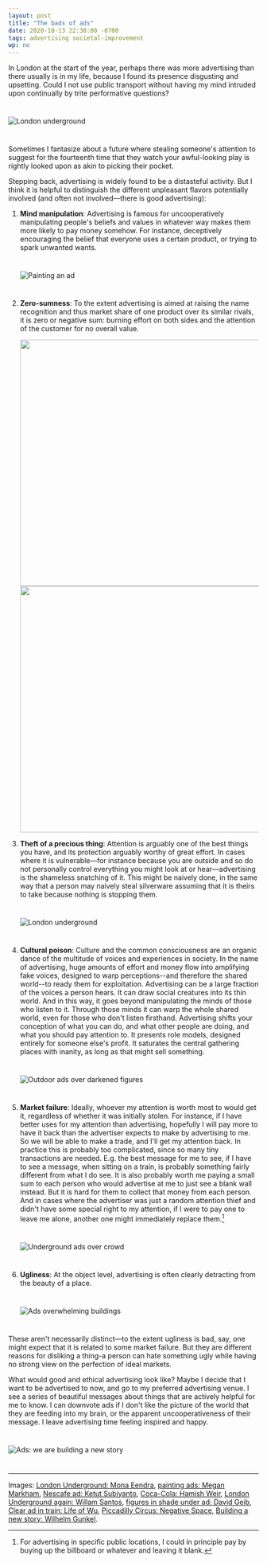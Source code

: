 ```yaml
---
layout: post
title: "The bads of ads"
date: 2020-10-13 22:30:00 -0700
tags: advertising societal-improvement
wp: no
---
```

In London at the start of the year, perhaps there was more advertising than there usually is in my life, because I found its presence disgusting and upsetting. Could I not use public transport without having my mind intruded upon continually by trite performative questions?

<img src="/assets/eendra-underground-ads.jpg" alt="London underground" style="margin:25px 0px">


Sometimes I fantasize about a future where stealing someone's attention to suggest for the fourteenth time that they watch your awful-looking play is rightly looked upon as akin to picking their pocket.

Stepping back, advertising is widely found to be a distasteful activity. But I think it is helpful to distinguish the different unpleasant flavors potentially involved (and often not involved—there is good advertising):

1. **Mind manipulation**: Advertising is famous for uncooperatively manipulating people's beliefs and values in whatever way makes them more likely to pay money somehow. For instance, deceptively encouraging the belief that everyone uses a certain product, or trying to spark unwanted wants.

    <img src="/assets/markham-ad-paint.jpg" alt="Painting an ad" style="margin:25px 0px">

2. **Zero-sumness**: To the extent advertising is aimed at raising the name recognition and thus market share of one product over its similar rivals, it is zero or negative sum: burning effort on both sides and the attention of the customer for no overall value.

    <!---![Subway Nestle ad]()--->
    <img src="/assets/subiyanto-nestle-ad.jpg" height="495"/> <img src="/assets/weir-coke-ad.jpg" height="495"/>

3. **Theft of a precious thing**: Attention is arguably one of the best things you have, and its protection arguably worthy of great effort. In cases where it is vulnerable—for instance because you are outside and so do not personally control everything you might look at or hear—advertising is the shameless snatching of it. This might be naively done, in the same way that a person may naively steal silverware assuming that it is theirs to take because nothing is stopping them.  

    <img src="/assets/williamsantos-underground.png" alt="London underground" style="margin:25px 0px">

4. **Cultural poison**: Culture and the common consciousness are an organic dance of the multitude of voices and experiences in society. In the name of advertising, huge amounts of effort and money flow into amplifying fake voices, designed to warp perceptions--and therefore the shared world--to ready them for exploitation. Advertising can be a large fraction of the voices a person hears. It can draw social creatures into its thin world. And in this way, it goes beyond manipulating the minds of those who listen to it. Through those minds it can warp the whole shared world, even for those who don't listen firsthand. Advertising shifts your conception of what you can do, and what other people are doing, and what you should pay attention to. It presents role models, designed entirely for someone else's profit. It saturates the central gathering places with inanity, as long as that might sell something.  

    <img src="/assets/geib-ads.jpg" alt="Outdoor ads over darkened figures" style="margin:25px 0px">

5. **Market failure**: Ideally, whoever my attention is worth most to would get it, regardless of whether it was initially stolen. For instance, if I have better uses for my attention than advertising, hopefully I will pay more to have it back than the advertiser expects to make by advertising to me. So we will be able to make a trade, and I'll get my attention back. In practice this is probably too complicated, since so many tiny transactions are needed. E.g. the best message for me to see, if I have to see a message, when sitting on a train, is probably something fairly different from what I do see. It is also probably worth me paying a small sum to each person who would advertise at me to just see a blank wall instead. But it is hard for them to collect that money from each person. And in cases where the advertiser was just a random attention thief and didn't have some special right to my attention, if I were to pay one to leave me alone, another one might immediately replace them.[^1]

    <img src="/assets/clear-ad-wu.jpg" alt="Underground ads over crowd" style="margin:25px 0px">


6. **Ugliness**: At the object level, advertising is often clearly detracting from the beauty of a place.

    <img src="/assets/negspace-ads.jpg" alt="Ads overwhelming buildings" style="margin:25px 0px">


These aren't necessarily distinct—to the extent ugliness is bad, say, one might expect that it is related to some market failure. But they are different reasons for disliking a thing-a person can hate something ugly while having no strong view on the perfection of ideal markets.

What would good and ethical advertising look like? Maybe I decide that I want to be advertised to now, and go to my preferred advertising venue. I see a series of beautiful messages about things that are actively helpful for me to know. I can downvote ads if I don't like the picture of the world that they are feeding into my brain, or the apparent uncooperativeness of their message. I leave advertising time feeling inspired and happy.

<img src="/assets/newstory-ads.jpg" alt="Ads: we are building a new story" style="margin:25px 0px">

---

Images: [London Underground: Mona Eendra](https://unsplash.com/photos/QG7Wkq2ZrpE), [painting ads: Megan Markham](https://www.pexels.com/photo/man-painting-wall-2448522/), [Nescafe ad: Ketut Subiyanto](https://www.pexels.com/photo/woman-wearing-a-face-mask-on-the-subway-4429291/), [Coca-Cola: Hamish Weir](https://unsplash.com/photos/SUi9mYSVTyc), [London Underground again: Willam Santos](https://unsplash.com/photos/6b8I4nxXPb0), [figures in shade under ad: David Geib](https://www.pexels.com/photo/people-waiting-for-the-red-bus-to-pass-3220846/), [Clear ad in train: Life of Wu](https://www.pexels.com/photo/people-standing-inside-train-3380873/), [Piccadilly Circus: Negative Space](https://www.pexels.com/photo/light-london-adverts-piccadilly-circus-34639/), [Building a new story: Wilhelm Gunkel](https://unsplash.com/photos/xennYrcP3aM).

[^1]: For advertising in specific public locations, I could in principle pay by buying up the billboard or whatever and leaving it blank.
<!---

https://unsplash.com/photos/SUi9mYSVTyc Weir Unsplash
Photo by Megan Markham from Pexels
Photo by David Geib from Pexels

Photo by Life of Wu from Pexels
Photo by Ketut Subiyanto from Pexels
Photo by zydeaosika from Pexels
width="600"
vertical-align:middle;--->
